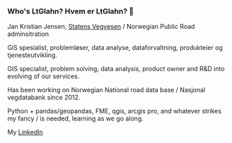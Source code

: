 ### Who's LtGlahn? Hvem er LtGlahn? 👋

Jan Kristian Jensen, [Statens Vegvesen](https://www.vegvesen.no) / Norwegian Public Road adminsitration 

GiS spesialist, problemløser, data analyse, dataforvaltning, produkteier og tjenesteutvikling. 

GIS specialist, problem solving, data analysis, product owner and R&D into evolving of our services. 

Has been working on Norwegian National road data base / Nasjonal vegdatabank since 2012. 

Python + pandas/geopandas, FME, qgis, arcgis pro, and whatever strikes my fancy / is needed, learning as we go along.

My [LinkedIn](www.linkedin.com/in/jan-kristian-jensen)

<!--
**LtGlahn/ltglahn** is a ✨ _special_ ✨ repository because its `README.md` (this file) appears on your GitHub profile.

Here are some ideas to get you started:

- 🔭 I’m currently working on ...
- 🌱 I’m currently learning ...
- 👯 I’m looking to collaborate on ...
- 🤔 I’m looking for help with ...
- 💬 Ask me about ...
- 📫 How to reach me: ...
- 😄 Pronouns: ...
- ⚡ Fun fact: ...
-->
